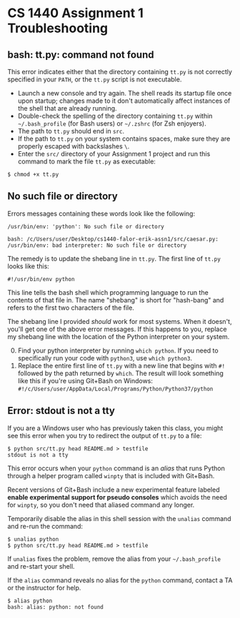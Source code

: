 # CS 1440 Assignment 1 Troubleshooting

## bash: tt.py: command not found

This error indicates either that the directory containing `tt.py` is not
correctly specified in your `PATH`, or the `tt.py` script is not executable.

*   Launch a new console and try again.  The shell reads its startup file once upon startup; changes made to it don't automatically affect instances of the shell that are already running.
*   Double-check the spelling of the directory containing `tt.py` within `~/.bash_profile` (for Bash users) or `~/.zshrc` (for Zsh enjoyers).
*   The path to `tt.py` should end in `src`.
*   If the path to `tt.py` on your system contains spaces, make sure they are properly escaped with backslashes `\`.
*   Enter the `src/` directory of your Assignment 1 project and run this command to mark the file `tt.py` as executable:

```
$ chmod +x tt.py
```


## No such file or directory

Errors messages containing these words look like the following:

```
/usr/bin/env: 'python': No such file or directory
```

```
bash: /c/Users/user/Desktop/cs1440-falor-erik-assn1/src/caesar.py: /usr/bin/env: bad interpreter: No such file or directory
```

The remedy is to update the shebang line in `tt.py`.  The first line of `tt.py`
looks like this:

```
#!/usr/bin/env python
```

This line tells the bash shell which programming language to run the contents of that file in.  The name "shebang" is short for "hash-bang" and refers to the first two characters of the file.

The shebang line I provided *should* work for most systems.  When it doesn't, you'll get one of the above error messages.  If this happens to you, replace my shebang line with the location of the Python interpreter on your system.

0.  Find your python interpreter by running `which python`.  If you need to specifically run your code with `python3`, use `which python3`.
1.  Replace the entire first line of `tt.py` with a new line that begins with `#!` followed by the path returned by `which`.  The result will look something like this if you're using Git+Bash on Windows: `#!/c/Users/user/AppData/Local/Programs/Python/Python37/python`



## Error: stdout is not a tty

If you are a Windows user who has previously taken this class, you might see this error when you try to redirect the output of `tt.py` to a file:

```
$ python src/tt.py head README.md > testfile
stdout is not a tty
```

This error occurs when your `python` command is an *alias* that runs Python through a helper program called `winpty` that is included with Git+Bash.

Recent versions of Git+Bash include a new experimental feature labeled **enable experimental support for pseudo consoles** which avoids the need for `winpty`, so you don't need that aliased command any longer.

Temporarily disable the alias in this shell session with the `unalias` command and re-run the command:

```
$ unalias python
$ python src/tt.py head README.md > testfile
```

If `unalias` fixes the problem, remove the alias from your `~/.bash_profile` and re-start your shell.

If the `alias` command reveals no alias for the `python` command, contact a TA or the instructor for help.

```
$ alias python
bash: alias: python: not found
```
